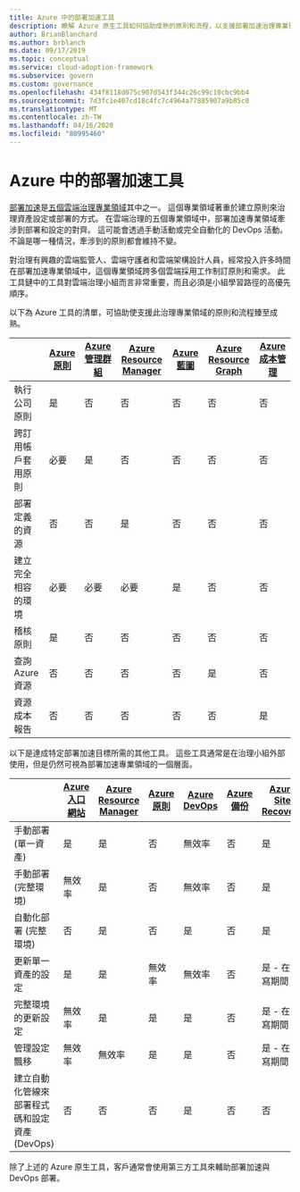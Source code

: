 ```yaml
---
title: Azure 中的部署加速工具
description: 瞭解 Azure 原生工具如何協助成熟的原則和流程，以支援部署加速治理專業領域。
author: BrianBlanchard
ms.author: brblanch
ms.date: 09/17/2019
ms.topic: conceptual
ms.service: cloud-adoption-framework
ms.subservice: govern
ms.custom: governance
ms.openlocfilehash: 434f8118d075c907d543f344c26c99c10cbc9bb4
ms.sourcegitcommit: 7d3fc1e407cd18c4fc7c4964a77885907a9b85c0
ms.translationtype: MT
ms.contentlocale: zh-TW
ms.lasthandoff: 04/16/2020
ms.locfileid: "80995460"
---
```

# <a name="deployment-acceleration-tools-in-azure"></a>Azure 中的部署加速工具

[部署加速](./index.md)是[五個雲端治理專業領域](../governance-disciplines.md)其中之一。 這個專業領域著重於建立原則來治理資產設定或部署的方式。 在雲端治理的五個專業領域中，部署加速專業領域牽涉到部署和設定的對齊。 這可能會透過手動活動或完全自動化的 DevOps 活動。 不論是哪一種情況，牽涉到的原則都會維持不變。

對治理有興趣的雲端監管人、雲端守護者和雲端架構設計人員，經常投入許多時間在部署加速專業領域中，這個專業領域跨多個雲端採用工作制訂原則和需求。 此工具鏈中的工具對雲端治理小組而言非常重要，而且必須是小組學習路徑的高優先順序。

以下為 Azure 工具的清單，可協助使支援此治理專業領域的原則和流程臻至成熟。

|  | [Azure 原則](https://docs.microsoft.com/azure/governance/policy/overview) | [Azure 管理群組](https://docs.microsoft.com/azure/governance/management-groups) | [Azure Resource Manager](https://docs.microsoft.com/azure/azure-resource-manager/management/overview) | [Azure 藍圖](https://docs.microsoft.com/azure/governance/blueprints/overview) | [Azure Resource Graph](https://docs.microsoft.com/azure/governance/resource-graph/overview) | [Azure 成本管理](https://docs.microsoft.com/azure/cost-management) |
|---------|---------|---------|---------|---------|---------|---------|
|執行公司原則     |是 |否  |否  |否 | 否 |否 |
|跨訂用帳戶套用原則     |必要 |是  |否  |否 | 否 |否 |
|部署定義的資源     |否 |否  |是  |否 | 否 |否 |
|建立完全相容的環境      |必要 |必要  |必要  |是 | 否 |否 |
|稽核原則      |是 |否  |否  |否 | 否 |否 |
|查詢 Azure 資源      |否 |否  |否  |否 |是 |否 |
|資源成本報告      |否 |否  |否  |否 |否 |是 |

以下是達成特定部署加速目標所需的其他工具。 這些工具通常是在治理小組外部使用，但是仍然可視為部署加速專業領域的一個層面。

|  | [Azure 入口網站](https://azure.microsoft.com/features/azure-portal)  | [Azure Resource Manager](https://docs.microsoft.com/azure/azure-resource-manager/management/overview)  | [Azure 原則](https://docs.microsoft.com/azure/governance/policy/overview) | [Azure DevOps](https://docs.microsoft.com/azure/devops) | [Azure 備份](https://docs.microsoft.com/azure/backup/backup-introduction-to-azure-backup) | [Azure Site Recovery](https://docs.microsoft.com/azure/site-recovery/site-recovery-overview) |
|---------|---------|---------|---------|---------|---------|---------|
|手動部署 (單一資產)     | 是 | 是  | 否  | 無效率 | 否 | 是 |
|手動部署 (完整環境)     | 無效率 | 是 | 否  | 無效率 | 否 | 是 |
|自動化部署 (完整環境)     | 否  | 是  | 否  | 是  | 否 | 是 |
|更新單一資產的設定     | 是 | 是 | 無效率 | 無效率 | 否 | 是 - 在複寫期間 |
|完整環境的更新設定     | 無效率 | 是 | 是 | 是  | 否 | 是 - 在複寫期間 |
|管理設定飄移     | 無效率 | 無效率 | 是  | 是  | 否 | 是 - 在複寫期間 |
|建立自動化管線來部署程式碼和設定資產 (DevOps)     | 否 | 否 | 否 | 是 | 否 | 否 |

除了上述的 Azure 原生工具，客戶通常會使用第三方工具來輔助部署加速與 DevOps 部署。
